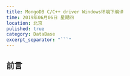 ```yaml
---
title: MongoDB C/C++ driver Windows环境下编译
time: 2019年06月06日 星期四
location: 北京
pulished: true
category: DataBase
excerpt_separator: "```"
---
```


## 前言